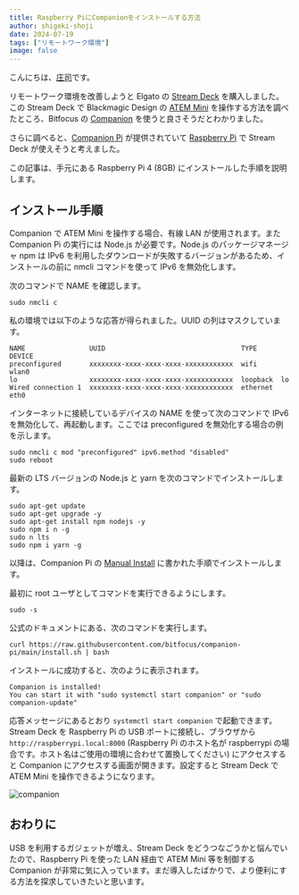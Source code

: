 ```yaml
---
title: Raspberry PiにCompanionをインストールする方法
author: shigeki-shoji
date: 2024-07-19
tags: ["リモートワーク環境"]
image: false
---
```


こんにちは、[庄司](https://github.com/edward-mamezou)です。

リモートワーク環境を改善しようと Elgato の [Stream Deck](https://www.elgato.com/jp/ja/p/stream-deck-mk2-black) を購入しました。この Stream Deck で Blackmagic Design の [ATEM Mini](https://www.blackmagicdesign.com/jp/products/atemmini) を操作する方法を調べたところ、Bitfocus の [Companion](https://bitfocus.io/companion) を使うと良さそうだとわかりました。

さらに調べると、[Companion Pi](https://bitfocus.io/companion-pi) が提供されていて [Raspberry Pi](https://www.raspberrypi.com/) で Stream Deck が使えそうと考えました。

この記事は、手元にある Raspberry Pi 4 (8GB) にインストールした手順を説明します。

## インストール手順

Companion で ATEM Mini を操作する場合、有線 LAN が使用されます。また Companion Pi の実行には Node.js が必要です。Node.js のパッケージマネージャ npm は IPv6 を利用したダウンロードが失敗するバージョンがあるため、インストールの前に nmcli コマンドを使って IPv6 を無効化します。

次のコマンドで NAME を確認します。

```text
sudo nmcli c
```

私の環境では以下のような応答が得られました。UUID の列はマスクしています。

```text
NAME                UUID                                  TYPE      DEVICE 
preconfigured       xxxxxxxx-xxxx-xxxx-xxxx-xxxxxxxxxxxx  wifi      wlan0  
lo                  xxxxxxxx-xxxx-xxxx-xxxx-xxxxxxxxxxxx  loopback  lo     
Wired connection 1  xxxxxxxx-xxxx-xxxx-xxxx-xxxxxxxxxxxx  ethernet  eth0 
```

インターネットに接続しているデバイスの NAME を使って次のコマンドで IPv6 を無効化して、再起動します。ここでは preconfigured を無効化する場合の例を示します。

```text
sudo nmcli c mod "preconfigured" ipv6.method "disabled"
sudo reboot
```

最新の LTS バージョンの Node.js と yarn を次のコマンドでインストールします。

```text
sudo apt-get update
sudo apt-get upgrade -y
sudo apt-get install npm nodejs -y
sudo npm i n -g
sudo n lts
sudo npm i yarn -g
```

以降は、Companion Pi の [Manual Install](https://user.bitfocus.io/docs/companion-pi) に書かれた手順でインストールします。

最初に root ユーザとしてコマンドを実行できるようにします。

```text
sudo -s
```

公式のドキュメントにある、次のコマンドを実行します。

```text
curl https://raw.githubusercontent.com/bitfocus/companion-pi/main/install.sh | bash
```

インストールに成功すると、次のように表示されます。

```text
Companion is installed!
You can start it with "sudo systemctl start companion" or "sudo companion-update"
```

応答メッセージにあるとおり `systemctl start companion` で起動できます。Stream Deck を Raspberry Pi の USB ポートに接続し、ブラウザから `http://raspberrypi.local:8000` (Raspberry Pi のホスト名が raspberrypi の場合です。ホスト名はご使用の環境に合わせて置換してください) にアクセスすると Companion にアクセスする画面が開きます。設定すると Stream Deck で ATEM Mini を操作できるようになります。

![companion](/img/blogs/2024/0719_companion.jpg)

## おわりに

USB を利用するガジェットが増え、Stream Deck をどうつなごうかと悩んでいたので、Raspberry Pi を使った LAN 経由で ATEM Mini 等を制御する Companion が非常に気に入っています。まだ導入したばかりで、より便利にする方法を探求していきたいと思います。
